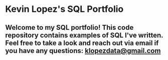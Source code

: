 # Kevin Lopez's SQL Portfolio

## Welcome to my SQL portfolio! This code repository contains examples of SQL I've written. Feel free to take a look and reach out via email if you have any questions: klopezdata@gmail.com
